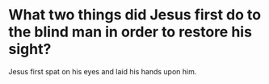 # What two things did Jesus first do to the blind man in order to restore his sight?

Jesus first spat on his eyes and laid his hands upon him.
